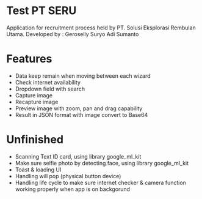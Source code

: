 # Test PT SERU

Application for recruitment process held by PT. Solusi Eksplorasi Rembulan Utama.
Developed by : Geroselly Suryo Adi Sumanto

# Features

- Data keep remain when moving between each wizard
- Check internet availability
- Dropdown field with search
- Capture image
- Recapture image
- Preview image with zoom, pan and drag capability
- Result in JSON format with image convert to Base64

# Unfinished

- Scanning Text ID card, using library google_ml_kit
- Make sure selfie photo by detecting face, using library google_ml_kit
- Toast & loading UI
- Handling will pop (physical button device)
- Handling life cycle to make sure internet checker & camera function working properly when app is on backgorund